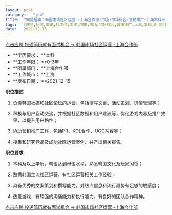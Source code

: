 ```yaml
---
layout:	post
category:	"job"
title:	"网易招聘：韩国市场社区运营 -上海合作部-市场-市场综合-营销推广-上海本科0-3年"
tags:	[网易,招聘,面试,找工作,工作,内推,市场,市场综合,营销推广,上海,本科,0-3年]
date:	2021-12-15
---
```


[点击应聘 投递简历就有面试机会 ->  韩国市场社区运营 -上海合作部](http://mobile.bole.netease.com/bole/boleDetail?id=36565&employeeId=346f03c3cda5f04c&key=all)



- **学历要求： **本科
- **工作年限： **0-3年
- **所属部门： **上海合作部
- **工作城市： **上海
- **发布日期： **2021-12-15



**职位描述**

1.	负责韩国社媒和社区论坛的运营，包括撰写文案、活动策划、舆情管理等；

2.	积极与用户互动交流，并根据社区数据和用户建议等，优化游戏内容及推广效果，以提升用户黏性；

3.	协助营销推广工作，包括PR、KOL合作、UGC内容等；

4.	搜集和研究竞品及成功社区运营案例，并产出相关报告。



**职位要求**

1.	本科及以上学历，韩语达到母语水平，熟悉韩国文化及玩家习惯； 

2.	熟悉韩国主流社区运营，有社区运营相关工作经验；

3.	具备优秀的文案策划和撰写能力，对热点信息和流行趋势有足够的敏感度；

4.	热爱游戏，有较强的沟通能力和执行能力，有良好的团队合作精神。



[点击应聘 投递简历就有面试机会 ->  韩国市场社区运营 -上海合作部](http://mobile.bole.netease.com/bole/boleDetail?id=36565&employeeId=346f03c3cda5f04c&key=all)
